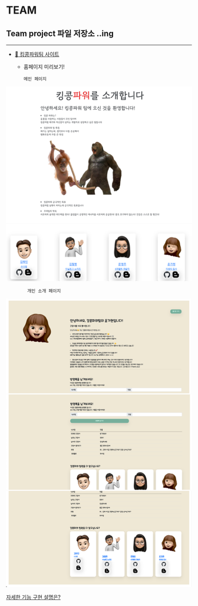 # TEAM

## Team project 파일 저장소 ..ing

---

-   [🏡 킹콩파워팀 사이트](http://cafehyeon.shop/)

    -   홈페이지 미리보기!

            메인 페이지

![jpg_1](./image/team-project-1.png)
![jpg_2](./image/team-project-2.png)

            개인 소개 페이지

![jpg_3](./image/team-project-3.png)
![jpg_4](./image/team-project-4.png)
![jpg_5](./image/team-project-5.png)

[자세한 기능 구현 설명은?](https://velog.io/@soyoyun/TIL-4%EC%9D%BC%EC%B0%A82022.04.21.%EB%AA%A9)

